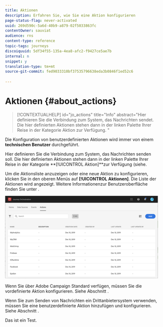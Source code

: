```yaml
---
title: Aktionen
description: Erfahren Sie, wie Sie eine Aktion konfigurieren
page-status-flag: never-activated
uuid: 269d590c-5a6d-40b9-a879-02f5033863fc
contentOwner: sauviat
audience: rns
content-type: reference
topic-tags: journeys
discoiquuid: 5df34f55-135a-4ea8-afc2-f9427ce5ae7b
internal: n
snippet: y
translation-type: tm+mt
source-git-commit: fed9033310bf37535796638eda3b0846f1ed52c6

---
```



# Aktionen {#about_actions}

>[!CONTEXTUALHELP]
>id=&quot;jo_actions&quot;
>title=&quot;Info&quot;
>abstract=&quot;Hier definieren Sie die Verbindung zum System, das Nachrichten sendet. Die hier definierten Aktionen stehen dann in der linken Palette Ihrer Reise in der Kategorie Aktion zur Verfügung. &quot;

Die Konfiguration von benutzerdefinierten Aktionen wird immer von einem **technischen Benutzer** durchgeführt.

Hier definieren Sie die Verbindung zum System, das Nachrichten senden soll. Die hier definierten Aktionen stehen dann in der linken Palette Ihrer Reise in der Kategorie **[!UICONTROL Aktion]**zur Verfügung (siehe[](../building-journeys/about-action-activities.md).

Um die Aktionsliste anzuzeigen oder eine neue Aktion zu konfigurieren, klicken Sie in den oberen Menüs auf **[!UICONTROL Aktionen]**. Die Liste der Aktionen wird angezeigt. Weitere Informationen[](../about/user-interface.md)zur Benutzeroberfläche finden Sie unter .

![](../assets/custom1.png)

Wenn Sie über Adobe Campaign Standard verfügen, müssen Sie die vordefinierte Aktion konfigurieren. Siehe Abschnitt [](../action/working-with-adobe-campaign.md).

Wenn Sie zum Senden von Nachrichten ein Drittanbietersystem verwenden, müssen Sie eine benutzerdefinierte Aktion hinzufügen und konfigurieren. Siehe Abschnitt [](../action/about-custom-action-configuration.md).

Das ist ein Test.
